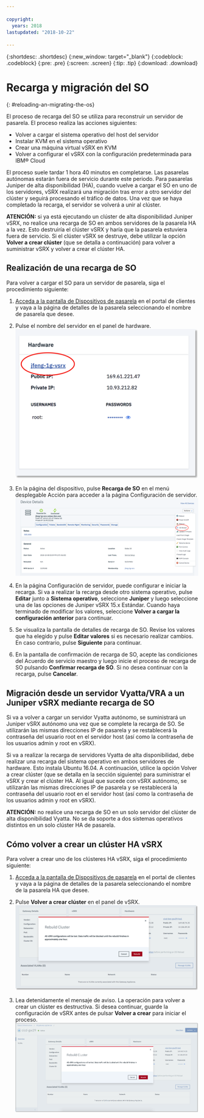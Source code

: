 ```yaml
---

copyright:
  years: 2018
lastupdated: "2018-10-22"

---
```


{:shortdesc: .shortdesc}
{:new_window: target="_blank"}
{:codeblock: .codeblock}
{:pre: .pre}
{:screen: .screen}
{:tip: .tip}
{:download: .download}

# Recarga y migración del SO
{: #reloading-an-migrating-the-os}

El proceso de recarga del SO se utiliza para reconstruir un servidor de pasarela. El proceso realiza las acciones siguientes:

* Volver a cargar el sistema operativo del host del servidor
* Instalar KVM en el sistema operativo
* Crear una máquina virtual vSRX en KVM
* Volver a configurar el vSRX con la configuración predeterminada para IBM® Cloud

El proceso suele tardar 1 hora 40 minutos en completarse. Las pasarelas autónomas estarán fuera de servicio durante este periodo. Para pasarelas Juniper de alta disponibilidad (HA), cuando vuelve a cargar el SO en uno de los servidores, vSRX realizará una migración tras error a otro servidor del clúster y seguirá procesando el tráfico de datos. Una vez que se haya completado la recarga, el servidor se volverá a unir al clúster.

**ATENCIÓN:** si ya está ejecutando un clúster de alta disponibilidad Juniper vSRX, no realice una recarga de SO en ambos servidores de la pasarela HA a la vez. Esto destruiría el clúster vSRX y haría que la pasarela estuviera fuera de servicio. Si el clúster vSRX se destruye, debe utilizar la opción **Volver a crear clúster** (que se detalla a continuación) para volver a suministrar vSRX y volver a crear el clúster HA.

## Realización de una recarga de SO
Para volver a cargar el SO para un servidor de pasarela, siga el procedimiento siguiente:

1. [Acceda a la pantalla de Dispositivos de pasarela](/docs/infrastructure/vsrx?topic=vsrx-viewing-all-your-gateway-appliances) en el portal de clientes y vaya a la página de detalles de la pasarela seleccionando el nombre de pasarela que desee.

2. Pulse el nombre del servidor en el panel de hardware. ![Servidor de hardware](images/os_hardware.png)

3. En la página del dispositivo, pulse **Recarga de SO** en el menú desplegable Acción para acceder a la página Configuración de servidor. ![Detalles del dispositivo](images/os_device_page.png)

4. En la página Configuración de servidor, puede configurar e iniciar la recarga. Si va a realizar la recarga desde otro sistema operativo, pulse **Editar** junto a **Sistema operativo**, seleccione **Juniper** y luego seleccione una de las opciones de Juniper vSRX 15.x Estándar. Cuando haya terminado de modificar los valores, seleccione **Volver a cargar la configuración anterior** para continuar.

5. Se visualiza la pantalla de detalles de recarga de SO. Revise los valores que ha elegido y pulse **Editar valores** si es necesario realizar cambios. En caso contrario, pulse **Siguiente** para continuar.

6. En la pantalla de confirmación de recarga de SO, acepte las condiciones del Acuerdo de servicio maestro y luego inicie el proceso de recarga de SO pulsando **Confirmar recarga de SO**. Si no desea continuar con la recarga, pulse **Cancelar**.

## Migración desde un servidor Vyatta/VRA a un Juniper vSRX mediante recarga de SO
Si va a volver a cargar un servidor Vyatta autónomo, se suministrará un Juniper vSRX autónomo una vez que se complete la recarga de SO. Se utilizarán las mismas direcciones IP de pasarela y se restablecerá la contraseña del usuario root en el servidor host (así como la contraseña de los usuarios admin y root en vSRX).

Si va a realizar la recarga de servidores Vyatta de alta disponibilidad, debe realizar una recarga del sistema operativo en ambos servidores de hardware. Esto instala Ubuntu 16.04. A continuación, utilice la opción Volver a crear clúster (que se detalla en la sección siguiente) para suministrar el vSRX y crear el clúster HA. Al igual que sucede con vSRX autónomo, se utilizarán las mismas direcciones IP de pasarela y se restablecerá la contraseña del usuario root en el servidor host (así como la contraseña de los usuarios admin y root en vSRX).

**ATENCIÓN:** no realice una recarga de SO en un solo servidor del clúster de alta disponibilidad Vyatta. No se da soporte a dos sistemas operativos distintos en un solo clúster HA de pasarela.

## Cómo volver a crear un clúster HA vSRX
Para volver a crear uno de los clústeres HA vSRX, siga el procedimiento siguiente:

1. [Acceda a la pantalla de Dispositivos de pasarela](/docs/infrastructure/vsrx?topic=vsrx-viewing-all-your-gateway-appliances) en el portal de clientes y vaya a la página de detalles de la pasarela seleccionando el nombre de la pasarela HA que desee.

2. Pulse **Volver a crear clúster** en el panel de vSRX.
![Volver a crear clúster](images/rebuild_cluster.png)

3. Lea detenidamente el mensaje de aviso. La operación para volver a crear un clúster es destructiva. Si desea continuar, guarde la configuración de vSRX antes de pulsar **Volver a crear** para iniciar el proceso.
![Confirmar recreación de clúster](images/rebuild_cluster_confirm.png)
